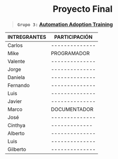 <h1 align="center"> Proyecto Final </h1>

> ### `Grupo 3:` [**Automation Adoption Training**](https://classroom.google.com/c/NDc3NDE2Njk4MjM2/a/NDgxMTUxNDQ0MzUz/details)



|INTREGRANTES  | PARTICIPACIÓN  | 
|------------- | -------------- |
|Carlos        | -------------- |
|Mike          | PROGRAMADOR |
|Valente       | -------------- |
|Jorge         | -------------- |
|Daniela       | -------------- |
|Fernando      | -------------- |
|Luis          | -------------- |
|Javier        | -------------- |
|Marco         | DOCUMENTADOR   |
|José          | -------------- |
|Cinthya       |  ------------- |
|Alberto       | -------------- |
|Luis          | -------------- |
|Gilberto      | -------------- |
